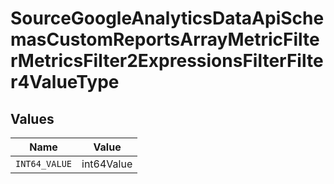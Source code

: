 # SourceGoogleAnalyticsDataApiSchemasCustomReportsArrayMetricFilterMetricsFilter2ExpressionsFilterFilter4ValueType


## Values

| Name          | Value         |
| ------------- | ------------- |
| `INT64_VALUE` | int64Value    |